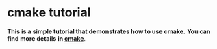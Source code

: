 # cmake tutorial
**This is a simple tutorial that demonstrates how to use cmake.**
**You can find more details in [cmake](https://jyx-fyh.github.io/2023/05/05/cmake%E5%85%A5%E9%97%A8/)**.
